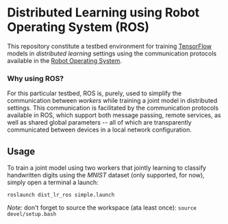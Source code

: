 # Distributed Learning using Robot Operating System (ROS)

This repository constitute a testbed environment for training [TensorFlow](https://www.tensorflow.org/) models in *distributed learning* settings using the communication protocols available in the [Robot Operating System](https://www.ros.org/).


### Why using ROS? 

For this particular testbed, ROS is, purely, used to simplify the communication between _workers_ while training a joint model in distributed settings. This communication is facilitated by the communication protocols available in ROS, which support both message passing, remote services, as well as shared global parameters -- all of which are transparently communicated between devices in a local network configuration.


## Usage

To train a joint model using two workers that jointly learning to classify handwritten digits using the _MNIST_ dataset (only supported, for now), simply open a terminal a launch:

```
roslaunch dist_lr_ros simple.launch
```

_Note:_ don't forget to source the workspace (ata least once): `source devel/setup.bash`





